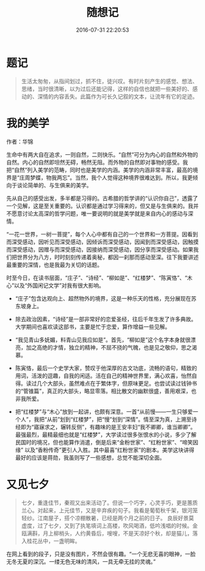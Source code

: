 ﻿---
title: 随想记
date: 2016-07-31 22:20:53
category: ["流年"]
tags: ["流年"]
---

# 题记 #

> 生活太匆匆，从指间划过，抓不住，徒兴叹。有时片刻产生的感觉、想法、思绪，当时很清晰，以为过后还能记得，这样的自信也就把一些美好的、感动的、深情的内容丢失。此篇作为可长久记叙的文本，让流年有它的足迹。

<!--more-->

# 我的美学 #

作者：华锦

生命中有两大自在追求，一则自然，二则快乐。“自然”可分为内心的自然和外物的自然。内心的自然即坦然无碍，畅然无阻。而外物的自然即对事物的感受。我把“自然”列入美学的范畴，同时也是美学的内涵。美学的内涵非常丰富，最高的境界是“庄周梦蝶，物我两忘”。当然，我个人觉得这种境界很难达到。所以，我更倾向于谈论简单的、与生俱来的美学。

先从自己的感受出发，多半都是习得的。古希腊的哲学讲的“认识你自己”，透露了一个见解，这是至关重要的。认识都是通过学习得来的，但又是与生俱来的。我并不愿意讨论太高深的哲学问题，唯一要说明的就是美学就是来自内心的感动与深情。

“一花一世界，一树一菩提”，每个人心中都有自己的一个世界和一方菩提。因看到而深受感动，因听见而深受感动，因倾诉而深受感动，因闻到而深受感动，因触摸而深受感动，因赠与而深受感动，因接纳而深受感动，因分享而深受感动。如果我们把世界分为八方，时时刻刻传递着奥秘，都因一刹那而感动至深。往下我要讲述最重要的深情，也是我最为关切的话题。

时至今日，在读书层面，“庄子”、“诗经”、“柳如是”、“红楼梦”、“陈寅恪”、“木心”以及“外国闲记文学”对我有很大影响。

- “庄子”包含达观向上、超然物外的境界，这是一种乐天的性格，充分展现在苏东坡身上。

- 除去政治因素，“诗经”是一部非常好的恋爱圣经，往后千年生发了许多典故。大学期间也喜欢读这部书，主要是忙于恋爱，算作增益一些见解。

- “我见青山多妩媚，料青山见我应如是”。首先，“柳如是”这个名字本身就很漂亮，加之高绝的才情，独立的精神，不屈不挠的气魄，也是见之敬仰，思之渴慕。

- 陈寅恪，最后一个史学大家，赞叹于他深厚的古文功底，流畅的语句，精致的用词，活泼的逗趣，自我的闲适。活在自己的精神世界里，满心欢喜，怡然自得。读过几个大部头，虽然难点在于繁体字，但原味更足。也尝试读过钱钟书的“管锥篇”，真正的大部头，略显零落。相比散文的幽默很盛，善用艰深，也非我所爱。

- 把“红楼梦”与“木心”放到一起讲，也颇有深意。一首“从前慢——一生只够爱一个人”，我把“从前”划到“红楼梦”，把“慢”划到“深情”。情至深为真，上溯至诗经即为“寤寐求之，辗转反侧”，有趣味的是王安丰妇“我不卿卿，谁当卿卿”。最强最烈，最精最细也就是“红楼梦”，大学读过很多张恨水的小说，多少了解民国时的境况，但也能算作消遣，倒是后来“金粉世家”、“红粉世家”、“啼笑因缘” 以及“香粉传奇”更引人入胜。其中最喜“红粉世家”的剧本。美学这块讲得最好的应该是蒋勋，我虽则写了一些感想，总觉不能深切全面。

# 又见七夕 #

> 七夕，重逢佳节，秦观又出来活动了。但说一个巧字，心灵手巧，更是蕙质兰心。对起来，上元佳节，又是辛弃疾的句子。我看是葡萄秋千架，银河笼轻纱。江南屋子，搭个凉棚散暑，已经是两个月之前的日子。
良辰好景莫虚度，过了七夕，又到了执笔填词上高楼，吹风喝酒，低吟浅唱的时候。金瓯满斟，月上柳梢头，人约黄昏后，嗖嗖，不是天凉好个秋，却是猫儿，落入桂花丛中，一盏明眸。

在网上看到的段子，只是没有图片，不然会很有趣。“一个无悲无喜的眼神，一脸无冬无夏的深沉。一缕无色无味的清风，一具无牵无挂的灵魂。”

